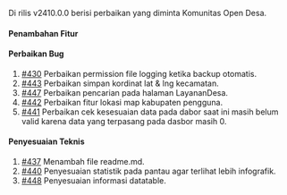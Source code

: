 Di rilis v2410.0.0 berisi perbaikan yang diminta Komunitas Open Desa.

#### Penambahan Fitur

#### Perbaikan Bug

1. [#430](https://github.com/OpenSID/pantau/issues/430) Perbaikan permission file logging ketika backup otomatis.
2. [#443](https://github.com/OpenSID/pantau/issues/443) Perbaikan simpan kordinat lat & lng kecamatan.
3. [#447](https://github.com/OpenSID/pantau/issues/447) Perbaikan pencarian pada halaman LayananDesa.
4. [#442](https://github.com/OpenSID/pantau/issues/442) Perbaikan fitur lokasi map kabupaten pengguna.
5. [#441](https://github.com/OpenSID/pantau/issues/441) Perbaikan cek kesesuaian data pada dabor saat ini masih belum valid karena data yang terpasang pada dasbor masih 0.

#### Penyesuaian Teknis

1. [#437](https://github.com/OpenSID/pantau/issues/437) Menambah  file readme.md.
2. [#440](https://github.com/OpenSID/pantau/issues/440) Penyesuaian statistik pada pantau agar terlihat lebih infografik.
3. [#448](https://github.com/OpenSID/pantau/issues/448) Penyesuaian informasi datatable.